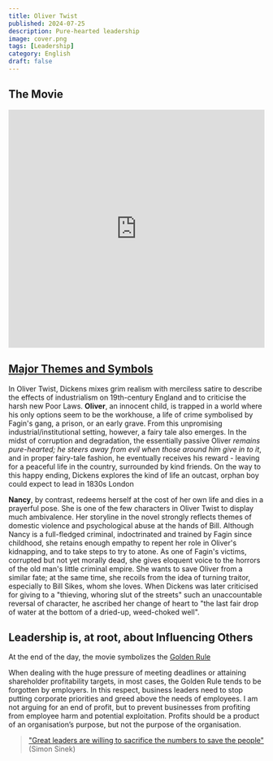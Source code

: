 ```yaml
---
title: Oliver Twist
published: 2024-07-25
description: Pure-hearted leadership
image: cover.png
tags: [Leadership]
category: English
draft: false
---
```


The Movie
---------

<iframe width="100%" height="468" src="https://www.youtube.com/embed/DHlFSHPJrQU" title="Oliver Twist (2005)" frameborder="0" allow="accelerometer; autoplay; clipboard-write; encrypted-media; gyroscope; picture-in-picture; web-share" allowfullscreen></iframe>

[Major Themes and Symbols](https://en.wikipedia.org/wiki/Oliver_Twist#Major_themes_and_symbols)
--------------------------

In Oliver Twist, Dickens mixes grim realism with merciless satire to describe the effects of industrialism on
19th-century England and to criticise the harsh new Poor Laws. __Oliver__, an innocent child, is trapped in a world
where his only options seem to be the workhouse, a life of crime symbolised by Fagin's gang, a prison, or an early
grave. From this unpromising industrial/institutional setting, however, a fairy tale also emerges. In the midst of
corruption and degradation, the essentially passive Oliver _remains pure-hearted; he steers away from evil when those
around him give in to it_, and in proper fairy-tale fashion, he eventually receives his reward - leaving for a peaceful
life in the country, surrounded by kind friends. On the way to this happy ending, Dickens explores the kind of life an
outcast, orphan boy could expect to lead in 1830s London

__Nancy__, by contrast, redeems herself at the cost of her own life and dies in a prayerful pose. She is one of the few
characters in Oliver Twist to display much ambivalence. Her storyline in the novel strongly reflects themes of domestic
violence and psychological abuse at the hands of Bill. Although Nancy is a full-fledged criminal, indoctrinated and
trained by Fagin since childhood, she retains enough empathy to repent her role in Oliver's kidnapping, and to take
steps to try to atone. As one of Fagin's victims, corrupted but not yet morally dead, she gives eloquent voice to the
horrors of the old man's little criminal empire. She wants to save Oliver from a similar fate; at the same time, she
recoils from the idea of turning traitor, especially to Bill Sikes, whom she loves. When Dickens was later criticised
for giving to a "thieving, whoring slut of the streets" such an unaccountable reversal of character, he ascribed her
change of heart to "the last fair drop of water at the bottom of a dried-up, weed-choked well".

Leadership is, at root, about Influencing Others
------------------------------------------------

At the end of the day, the movie symbolizes the [Golden Rule](https://en.wikipedia.org/wiki/Golden_Rule)

When dealing with the huge pressure of meeting deadlines or attaining shareholder profitability targets, in most cases,
the Golden Rule tends to be forgotten by employers. In this respect, business leaders need to stop putting corporate
priorities and greed above the needs of employees. I am not arguing for an end of profit, but to prevent businesses from
profiting from employee harm and potential exploitation. Profits should be a product of an organisation’s purpose, but
not the purpose of the organisation.

> ["Great leaders are willing to sacrifice the numbers to save the people"](https://youtu.be/lmyZMtPVodo) (Simon Sinek)
